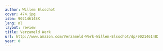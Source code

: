 ```yaml
---
author: Willem Elsschot
cover: 474.jpg
isbn: 902146148X
lang: nl
layout: review
title: Verzameld Werk
url: http://www.amazon.com/Verzameld-Werk-Willem-Elsschot/dp/902146148X?SubscriptionId=0VMG0VFGBMRWVRA58R02&tag=ldvd-20&linkCode=xm2&camp=2025&creative=165953&creativeASIN=902146148X
year: 0
---
```

